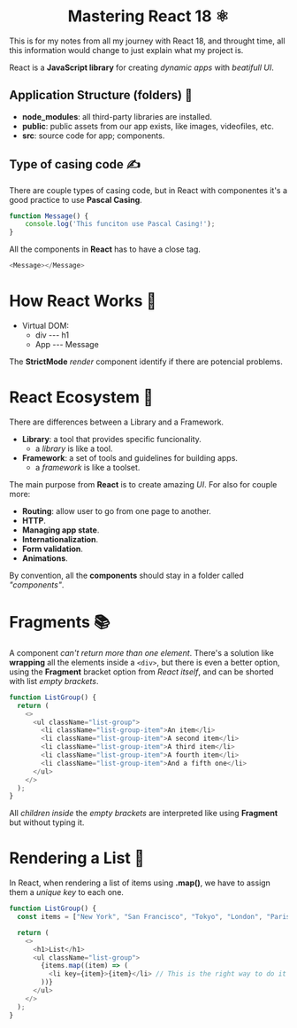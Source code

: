 <h1 align="center">Mastering React 18 ⚛</h1>

This is for my notes from all my journey with React 18, and throught time, all this information would change to just explain what my project is.

React is a **JavaScript library** for creating _dynamic apps_ with _beatifull UI_.

## Application Structure (folders) 📁

- **node_modules**: all third-party libraries are installed.
- **public**: public assets from our app exists, like images, videofiles, etc.
- **src**: source code for app; components.

## Type of casing code ✍

There are couple types of casing code, but in React with componentes it's a good practice to use **Pascal Casing**.

```JavaScript
function Message() {
    console.log('This funciton use Pascal Casing!');
}
```

All the components in **React** has to have a close tag.

```JavaScript
<Message></Message>
```

# How React Works 📂

- Virtual DOM:
  - div --- h1
  - App --- Message

The **StrictMode** _render_ component identify if there are potencial problems.

# React Ecosystem 🧪

There are differences between a Library and a Framework.

- **Library**: a tool that provides specific funcionality.
  - a _library_ is like a tool.
- **Framework**: a set of tools and guidelines for building apps.
  - a _framework_ is like a toolset.

The main purpose from **React** is to create amazing _UI_. For also for couple more:

- **Routing**: allow user to go from one page to another.
- **HTTP**.
- **Managing app state**.
- **Internationalization**.
- **Form validation**.
- **Animations**.

By convention, all the **components** should stay in a folder called _"components"_.

# Fragments 📚

A component _can't return more than one element_. There's a solution like **wrapping** all the elements inside a `<div>`, but there is even a better option, using the **Fragment** bracket option from _React itself_, and can be shorted with list _empty brackets_.

```Typescript
function ListGroup() {
  return (
    <>
      <ul className="list-group">
        <li className="list-group-item">An item</li>
        <li className="list-group-item">A second item</li>
        <li className="list-group-item">A third item</li>
        <li className="list-group-item">A fourth item</li>
        <li className="list-group-item">And a fifth one</li>
      </ul>
    </>
  );
}
```

All _children inside_ the _empty brackets_ are interpreted like using **Fragment** but without typing it.

# Rendering a List 📃

In React, when rendering a list of items using **.map()**, we have to assign them a _unique key_ to each one.

```Typescript
function ListGroup() {
  const items = ["New York", "San Francisco", "Tokyo", "London", "Paris"];

  return (
    <>
      <h1>List</h1>
      <ul className="list-group">
        {items.map((item) => (
          <li key={item}>{item}</li> // This is the right way to do it
        ))}
      </ul>
    </>
  );
}
```
